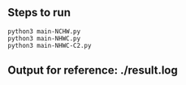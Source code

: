 #

## Steps to run

```shell
python3 main-NCHW.py
python3 main-NHWC.py
python3 main-NHWC-C2.py
```

## Output for reference: ./result.log
